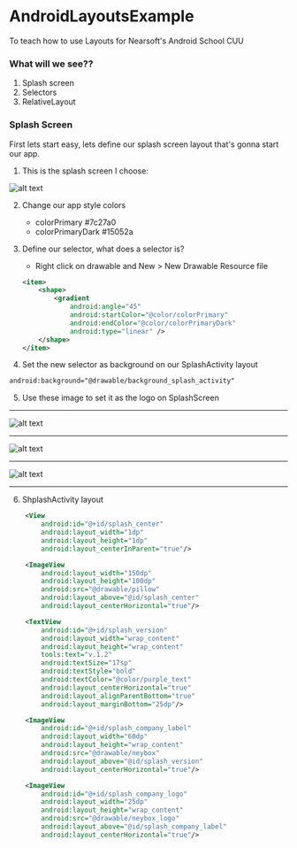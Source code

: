 # AndroidLayoutsExample
To teach how to use Layouts for Nearsoft's Android School CUU


### What will we see??

1. Splash screen
2. Selectors
2. RelativeLayout

### Splash Screen

First lets start easy, lets define our splash screen layout that's gonna start our app.

1. This is the splash screen I choose:

![alt text](https://s-media-cache-ak0.pinimg.com/236x/98/5b/ca/985bcaef215c825ff4e7730d5c6eeb88--pillows-splash-screen.jpg "Logo Title Text 1")

2. Change our app style colors
    - colorPrimary #7c27a0
    - colorPrimaryDark #15052a

3. Define our selector, what does a selector is?
    - Right click on drawable and New > New Drawable Resource file
    ```xml
    <item>
        <shape>
            <gradient
                android:angle="45"
                android:startColor="@color/colorPrimary"
                android:endColor="@color/colorPrimaryDark"
                android:type="linear" />
        </shape>
    </item>
    ```

4. Set the new selector as background on our SplashActivity layout
```xml
android:background="@drawable/background_splash_activity"
```

5. Use these image to set it as the logo on SplashScreen
----

![alt text](http://www168.lunapic.com/do-not-link-here-use-hosting-instead/150000070576045?2258448098 "Logo Title Text 1")

----

![alt text](http://www168.lunapic.com/do-not-link-here-use-hosting-instead/150005626562444?8447957598 "Logo Title Text 1")

----

![alt text](http://www168.lunapic.com/do-not-link-here-use-hosting-instead/150005626562444?3794472245 "Logo Title Text 1")

----
6. ShplashActivity layout
```xml
    <View
        android:id="@+id/splash_center"
        android:layout_width="1dp"
        android:layout_height="1dp"
        android:layout_centerInParent="true"/>

    <ImageView
        android:layout_width="150dp"
        android:layout_height="100dp"
        android:src="@drawable/pillow"
        android:layout_above="@id/splash_center"
        android:layout_centerHorizontal="true"/>

    <TextView
        android:id="@+id/splash_version"
        android:layout_width="wrap_content"
        android:layout_height="wrap_content"
        tools:text="v.1.2"
        android:textSize="17sp"
        android:textStyle="bold"
        android:textColor="@color/purple_text"
        android:layout_centerHorizontal="true"
        android:layout_alignParentBottom="true"
        android:layout_marginBottom="25dp"/>

    <ImageView
        android:id="@+id/splash_company_label"
        android:layout_width="60dp"
        android:layout_height="wrap_content"
        android:src="@drawable/neybox"
        android:layout_above="@id/splash_version"
        android:layout_centerHorizontal="true"/>

    <ImageView
        android:id="@+id/splash_company_logo"
        android:layout_width="25dp"
        android:layout_height="wrap_content"
        android:src="@drawable/neybox_logo"
        android:layout_above="@id/splash_company_label"
        android:layout_centerHorizontal="true"/>
```
